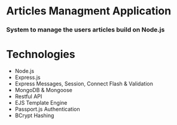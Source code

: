 # Articles Managment Application
### System to manage the users articles build on Node.js

# Technologies
* Node.js
* Express.js
* Express Messages, Session, Connect Flash & Validation
* MongoDB & Mongoose
* Restful API
* EJS Template Engine
* Passport.js Authentication
* BCrypt Hashing

